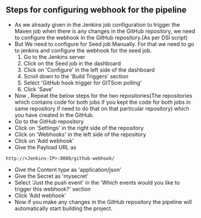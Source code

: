 ## Steps for configuring webhook for the pipeline

- As we already given in the Jenkins job configuration to trigger the Maven job when there is any changes in the GitHub repository, we need to configure the webhook in the GitHub repository.(As per DSl script)
- But We need to configure for Seed job Manually. For that we need to go to jenkins and configure the webhook for the seed job.
    1. Go to the Jenkins server
    2. Click on the Seed job in the dashboard
    3. Click on 'Configure' in the left side of the dashboard
    4. Scroll down to the 'Build Triggers' section
    5. Select 'GitHub hook trigger for GITScm polling'
    6. Click 'Save'
- Now , Repeat the below steps for the two repositories(The repositories which contains code for both jobs if you kept the code for both jobs in same repository if need to do that on that particular repository) which you have created in the GitHub.
- Go to the GitHub repository
- Click on 'Settings' in the right side of the repository
- Click on 'Webhooks' in the left side of the repository
- Click on 'Add webhook'
- Give the Payload URL as
```
http://<Jenkins-IP>:8080/github-webhook/
```
- Give the Content type as 'application/json'
- Give the Secret as 'mysecret'
- Select 'Just the push event' in the 'Which events would you like to trigger this webhook?' section
- Click 'Add webhook'
- Now if you make any changes in the GitHub repository the pipeline will automatically start building the project.
